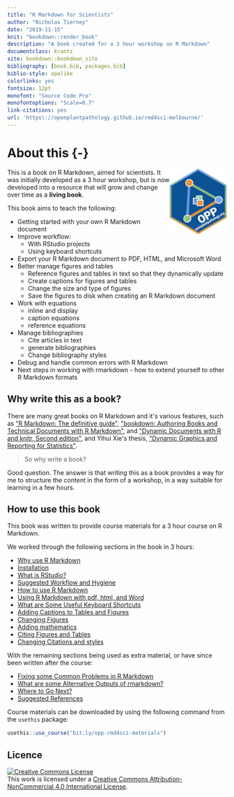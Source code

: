 ```yaml
--- 
title: "R Markdown for Scientists"
author: "Nicholas Tierney"
date: "2019-11-15"
knit: "bookdown::render_book"
description: "A book created for a 3 hour workshop on R Markdown"
documentclass: krantz
site: bookdown::bookdown_site
bibliography: [book.bib, packages.bib]
biblio-style: apalike
colorlinks: yes
fontsize: 12pt
monofont: "Source Code Pro"
monofontoptions: "Scale=0.7"
link-citations: yes
url: 'https\://openplantpathology.github.io/rmd4sci-melbourne/'
---
```


# About this {-}

<img style="float:right" src="figs/OPP logo hex.png"> This is a book on R Markdown, aimed for scientists. It was initially developed as a 3 hour workshop, but is now developed into a resource that will grow and change over time as a **living book**.

This book aims to teach the following:

- Getting started with your own R Markdown document
- Improve workflow:
  - With RStudio projects
  - Using keyboard shortcuts
- Export your R Markdown document to PDF, HTML, and Microsoft Word
- Better manage figures and tables
    - Reference figures and tables in text so that they dynamically update
    - Create captions for figures and tables
    - Change the size and type of figures
    - Save the figures to disk when creating an R Markdown document
- Work with equations
    - inline and display
    - caption equations
    - reference equations
- Manage bibliographies
  - Cite articles in text
  - generate bibliographies
  - Change bibliography styles
- Debug and handle common errors with R Markdown
- Next steps in working with rmarkdown - how to extend yourself to other R Markdown formats
    
## Why write this as a book?

There are many great books on R Markdown and it's various features, such as ["R Markdown: The definitive guide"](https://bookdown.org/yihui/rmarkdown/), ["bookdown: Authoring Books and Technical Documents with R Markdown"](https://bookdown.org/yihui/bookdown/), and ["Dynamic Documents with R and knitr, Second edition"](https://www.crcpress.com/Dynamic-Documents-with-R-and-knitr/Xie/p/book/9781498716963), and Yihui Xie's thesis, ["Dynamic Graphics and Reporting for Statistics"](https://lib.dr.iastate.edu/etd/13518/).

> So why write a book?

Good question. The answer is that writing this as a book provides a way for me to structure the content in the form of a workshop, in a way suitable for learning in a few hours. 

## How to use this book

This book was written to provide course materials for a 3 hour course on R Markdown.

We worked through the following sections in the book in 3 hours:

- [Why use R Markdown](why-rmd)
- [Installation](installation)
- [What is RStudio?](rstudio)
- [Suggested Workflow and Hygiene](workflow)
- [How to use R Markdown](using-rmd)
- [Using R Markdown with pdf, html, and Word](pdf-html-word)
- [What are Some Useful Keyboard Shortcuts](keyboard-shortcuts)
- [Adding Captions to Tables and Figures](figures-tables-captions)
- [Changing Figures](changing-figures)
- [Adding mathematics](math)
- [Citing Figures and Tables](cite-fig-tab-sec)
- [Changing Citations and styles](citations-and-styles)

With the remaining sections being used as extra material, or have since been written after the course:

- [Fixing some Common Problems in R Markdown](common-problems)
- [What are some Alternative Outputs of rmarkdown?](alternative-outputs-and-exts)
- [Where to Go Next?](next-steps)
- [Suggested References](references)

Course materials can be downloaded by using the following command from the `usethis` package:


```r
usethis::use_course("bit.ly/opp-rmd4sci-materials")
```


## Licence

<a rel="license" href="http://creativecommons.org/licenses/by-nc/4.0/"><img alt="Creative Commons License" style="border-width:0" src="https://i.creativecommons.org/l/by-nc/4.0/88x31.png" /></a><br />This work is licensed under a <a rel="license" href="http://creativecommons.org/licenses/by-nc/4.0/">Creative Commons Attribution-NonCommercial 4.0 International License</a>.
